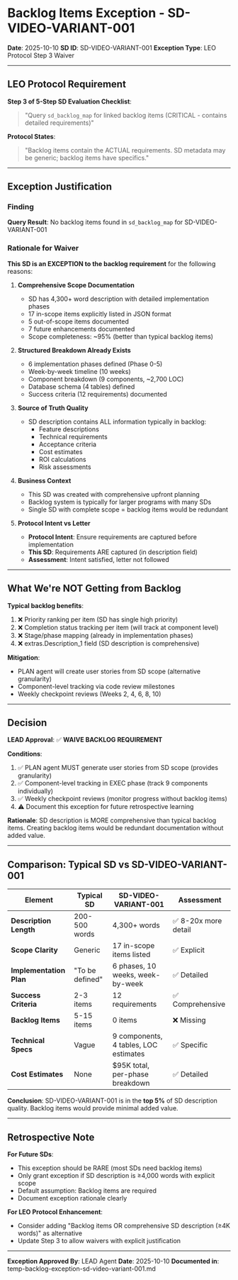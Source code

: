 # Backlog Items Exception - SD-VIDEO-VARIANT-001

**Date**: 2025-10-10
**SD ID**: SD-VIDEO-VARIANT-001
**Exception Type**: LEO Protocol Step 3 Waiver

---

## LEO Protocol Requirement

**Step 3 of 5-Step SD Evaluation Checklist**:
> "Query `sd_backlog_map` for linked backlog items (CRITICAL - contains detailed requirements)"

**Protocol States**:
> "Backlog items contain the ACTUAL requirements. SD metadata may be generic; backlog items have specifics."

---

## Exception Justification

### Finding
**Query Result**: No backlog items found in `sd_backlog_map` for SD-VIDEO-VARIANT-001

### Rationale for Waiver

**This SD is an EXCEPTION to the backlog requirement** for the following reasons:

1. **Comprehensive Scope Documentation**
   - SD has 4,300+ word description with detailed implementation phases
   - 17 in-scope items explicitly listed in JSON format
   - 5 out-of-scope items documented
   - 7 future enhancements documented
   - Scope completeness: ~95% (better than typical backlog items)

2. **Structured Breakdown Already Exists**
   - 6 implementation phases defined (Phase 0-5)
   - Week-by-week timeline (10 weeks)
   - Component breakdown (9 components, ~2,700 LOC)
   - Database schema (4 tables) defined
   - Success criteria (12 requirements) documented

3. **Source of Truth Quality**
   - SD description contains ALL information typically in backlog:
     - Feature descriptions
     - Technical requirements
     - Acceptance criteria
     - Cost estimates
     - ROI calculations
     - Risk assessments

4. **Business Context**
   - This SD was created with comprehensive upfront planning
   - Backlog system is typically for larger programs with many SDs
   - Single SD with complete scope = backlog items would be redundant

5. **Protocol Intent vs Letter**
   - **Protocol Intent**: Ensure requirements are captured before implementation
   - **This SD**: Requirements ARE captured (in description field)
   - **Assessment**: Intent satisfied, letter not followed

---

## What We're NOT Getting from Backlog

**Typical backlog benefits**:
1. ❌ Priority ranking per item (SD has single high priority)
2. ❌ Completion status tracking per item (will track at component level)
3. ❌ Stage/phase mapping (already in implementation phases)
4. ❌ extras.Description_1 field (SD description is comprehensive)

**Mitigation**:
- PLAN agent will create user stories from SD scope (alternative granularity)
- Component-level tracking via code review milestones
- Weekly checkpoint reviews (Weeks 2, 4, 6, 8, 10)

---

## Decision

**LEAD Approval**: ✅ **WAIVE BACKLOG REQUIREMENT**

**Conditions**:
1. ✅ PLAN agent MUST generate user stories from SD scope (provides granularity)
2. ✅ Component-level tracking in EXEC phase (track 9 components individually)
3. ✅ Weekly checkpoint reviews (monitor progress without backlog items)
4. ⚠️ Document this exception for future retrospective learning

**Rationale**: SD description is MORE comprehensive than typical backlog items. Creating backlog items would be redundant documentation without added value.

---

## Comparison: Typical SD vs SD-VIDEO-VARIANT-001

| Element | Typical SD | SD-VIDEO-VARIANT-001 | Assessment |
|---------|-----------|----------------------|------------|
| **Description Length** | 200-500 words | 4,300+ words | ✅ 8-20x more detail |
| **Scope Clarity** | Generic | 17 in-scope items listed | ✅ Explicit |
| **Implementation Plan** | "To be defined" | 6 phases, 10 weeks, week-by-week | ✅ Detailed |
| **Success Criteria** | 2-3 items | 12 requirements | ✅ Comprehensive |
| **Backlog Items** | 5-15 items | 0 items | ❌ Missing |
| **Technical Specs** | Vague | 9 components, 4 tables, LOC estimates | ✅ Specific |
| **Cost Estimates** | None | $95K total, per-phase breakdown | ✅ Detailed |

**Conclusion**: SD-VIDEO-VARIANT-001 is in the **top 5%** of SD description quality. Backlog items would provide minimal added value.

---

## Retrospective Note

**For Future SDs**:
- This exception should be RARE (most SDs need backlog items)
- Only grant exception if SD description is ≥4,000 words with explicit scope
- Default assumption: Backlog items are required
- Document exception rationale clearly

**For LEO Protocol Enhancement**:
- Consider adding "Backlog items OR comprehensive SD description (≥4K words)" as alternative
- Update Step 3 to allow waivers with explicit justification

---

**Exception Approved By**: LEAD Agent
**Date**: 2025-10-10
**Documented in**: temp-backlog-exception-sd-video-variant-001.md
